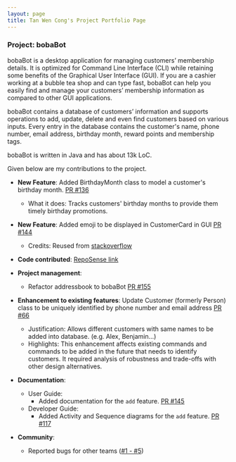 ```yaml
---
layout: page
title: Tan Wen Cong's Project Portfolio Page
---
```


### Project: bobaBot

bobaBot is a desktop application for managing customers’ membership details. It is optimized for Command Line
Interface (CLI) while retaining some benefits of the Graphical User Interface (GUI). If you are a cashier working at a
bubble tea shop and can type fast, bobaBot can help you easily find and manage your customers’ membership information as
compared to other GUI applications.

bobaBot contains a database of customers’ information and supports operations to add, update, delete and even find
customers based on various inputs. Every entry in the database contains the customer's name, phone number, email
address, birthday month, reward points and membership tags.

bobaBot is written in Java and has about 13k LoC.

Given below are my contributions to the project.

* **New Feature**: Added BirthdayMonth class to model a customer's birthday month. [PR #136](https://github.com/AY2223S1-CS2103T-W09-1/tp/pull/136/files) 
  * What it does: Tracks customers' birthday months to provide them timely birthday promotions.

* **New Feature**: Added emoji to be displayed in CustomerCard in GUI [PR #144](https://github.com/AY2223S1-CS2103T-W09-1/tp/pull/144/files)
  * Credits: Reused from [stackoverflow](https://stackoverflow.com/questions/22872484/javafx-how-can-i-display-emoji)

* **Code contributed**: [RepoSense link](https://nus-cs2103-ay2223s1.github.io/tp-dashboard/?search=tanwencong&sort=groupTitle&sortWithin=title&timeframe=commit&mergegroup=&groupSelect=groupByRepos&breakdown=true&checkedFileTypes=docs~functional-code~test-code~other&since=2022-09-16&tabOpen=true&tabType=authorship&tabAuthor=TanWenCong&tabRepo=AY2223S1-CS2103T-W09-1%2Ftp%5Bmaster%5D&authorshipIsMergeGroup=false&authorshipFileTypes=docs~functional-code~test-code&authorshipIsBinaryFileTypeChecked=false&authorshipIsIgnoredFilesChecked=false)

* **Project management**:
  * Refactor addressbook to bobaBot [PR #155](https://github.com/AY2223S1-CS2103T-W09-1/tp/pull/155/files)

* **Enhancement to existing features**: Update Customer (formerly Person) class to be uniquely identified by phone number and email address [PR #66](https://github.com/AY2223S1-CS2103T-W09-1/tp/pull/66)
  * Justification: Allows different customers with same names to be added into database. (e.g. Alex, Benjamin...)
  * Highlights: This enhancement affects existing commands and commands to be added in the future that needs to
    identify customers. It required analysis of robustness and trade-offs with other design alternatives.
  
* **Documentation**:
  * User Guide:
    * Added documentation for the `add` feature. [PR #145](https://github.com/AY2223S1-CS2103T-W09-1/tp/pull/145/files)
  * Developer Guide:
    * Added Activity and Sequence diagrams for the `add` feature. [PR #117](https://github.com/AY2223S1-CS2103T-W09-1/tp/pull/117/files)

* **Community**:
  * Reported bugs for other teams ([#1 - #5](https://github.com/TanWenCong/ped/issues))
  
